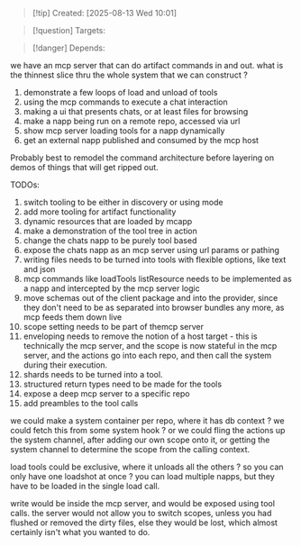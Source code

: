 
>[!tip] Created: [2025-08-13 Wed 10:01]

>[!question] Targets: 

>[!danger] Depends: 

we have an mcp server that can do artifact commands in and out.
what is the thinnest slice thru the whole system that we can construct ?

1. demonstrate a few loops of load and unload of tools
2. using the mcp commands to execute a chat interaction
3. making a ui that presents chats, or at least files for browsing
4. make a napp being run on a remote repo, accessed via url
5. show mcp server loading tools for a napp dynamically
6. get an external napp published and consumed by the mcp host

Probably best to remodel the command architecture before layering on demos of things that will get ripped out.

TODOs:
1. switch tooling to be either in discovery or using mode
2. add more tooling for artifact functionality
3. dynamic resources that are loaded by mcapp
4. make a demonstration of the tool tree in action
5. change the chats napp to be purely tool based
6. expose the chats napp as an mcp server using url params or pathing
7. writing files needs to be turned into tools with flexible options, like text and json
8. mcp commands like loadTools listResource needs to be implemented as a napp and intercepted by the mcp server logic
9. move schemas out of the client package and into the provider, since they don't need to be as separated into browser bundles any more, as mcp feeds them down live
10. scope setting needs to be part of themcp server
11. enveloping needs to remove the notion of a host target - this is technically the mcp server, and the scope is now stateful in the mcp server, and the actions go into each repo, and then call the system during their execution.
12. shards needs to be turned into a tool.
13. structured return types need to be made for the tools
14. expose a deep mcp server to a specific repo
15. add preambles to the tool calls



we could make a system container per repo, where it has db context ? we could fetch this from some system hook ?
or we could fling the actions up the system channel, after adding our own scope onto it, or getting the system channel to determine the scope from the calling context.

load tools could be exclusive, where it unloads all the others ? so you can only have one loadshot at once ? you can load multiple napps, but they have to be loaded in the single load call.

write would be inside the mcp server, and would be exposed using tool calls.
the server would not allow you to switch scopes, unless you had flushed or removed the dirty files, else they would be lost, which almost certainly isn't what you wanted to do.

